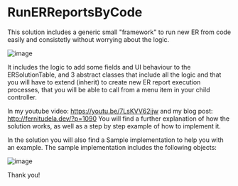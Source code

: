 # RunERReportsByCode

This solution includes a generic small "framework" to run new ER from code easily and consistetly without worrying about the logic.

![image](https://github.com/FernitudelaDev/RunERReportsByCode/assets/143327172/b7c45a3e-40fc-4572-a74e-282a48b94b20)


It includes the logic to add some fields and UI behaviour to the ERSolutionTable, and 3 abstract classes that include all the logic and that you will have to extend (inherit) to create new ER report execution processes, that you will be able to call from a menu item in your child controller. 

In my youtube video: https://youtu.be/7LsKVV62jjw  and my blog post: http://fernitudela.dev/?p=1090 You will find a further explanation of how the solution works, as well as a step by step example of how to implement it.

In the solution you will also find a Sample implementation to help you with an example. The sample implementation includes the following objects:

![image](https://github.com/FernitudelaDev/RunERReportsByCode/assets/143327172/fc1a7cfc-0224-4b07-8b17-7d83839868c2)


Thank you!

